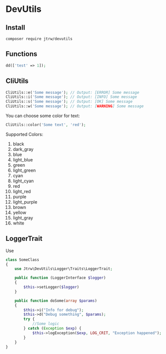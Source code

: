 # DevUtils
## Install

`composer require jtrw/devutils`

## Functions
```php
dd(['test' => 1]);
```

## CliUtils

```php
CliUtils::e('Some message'); // Output: [ERROR] Some message
CliUtils::i('Some message'); // Output: [INFO] Some message
CliUtils::s('Some message'); // Output: [OK] Some message
CliUtils::w('Some message'); // Output: [WARNING] Some message
```
You can choose some color for text:
```php
CliUtils::color('Some text', 'red');
```
Supported Colors:
1. black
1. dark_gray
1. blue
1. light_blue
1. green
1. light_green
1. cyan
1. light_cyan
1. red
1. light_red
1. purple
1. light_purple
1. brown
1. yellow
1. light_gray
1. white

## LoggerTrait
Use

```php
class SomeClass
{
    use Jtrw\DevUtils\Logger\Traits\LoggerTrait;

    public function (LoggerInterface $logger)
    {
        $this->setLogger($logger)
    }

    public function doSome(array $params)
    {
        $this->i("Info for debug");
        $this->d("Debug something", $params);
        try {
            //Some logic
        } catch (Exception $exp) {
            $this->logException($exp, LOG_CRIT, "Exception happened");
        }
    }
}
```
